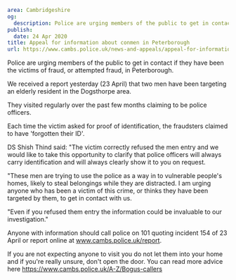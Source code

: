 ```yaml
area: Cambridgeshire
og:
  description: Police are urging members of the public to get in contact if they have been the victims of fraud, or attempted fraud, in Peterborough.
publish:
  date: 24 Apr 2020
title: Appeal for information about conmen in Peterborough
url: https://www.cambs.police.uk/news-and-appeals/appeal-for-information-about-conmen-in-peterborough
```

Police are urging members of the public to get in contact if they have been the victims of fraud, or attempted fraud, in Peterborough.

We received a report yesterday (23 April) that two men have been targeting an elderly resident in the Dogsthorpe area.

They visited regularly over the past few months claiming to be police officers.

Each time the victim asked for proof of identification, the fraudsters claimed to have 'forgotten their ID'.

DS Shish Thind said: "The victim correctly refused the men entry and we would like to take this opportunity to clarify that police officers will always carry identification and will always clearly show it to you on request.

"These men are trying to use the police as a way in to vulnerable people's homes, likely to steal belongings while they are distracted. I am urging anyone who has been a victim of this crime, or thinks they have been targeted by them, to get in contact with us.

"Even if you refused them entry the information could be invaluable to our investigation."

Anyone with information should call police on 101 quoting incident 154 of 23 April or report online at www.cambs.police.uk/report.

If you are not expecting anyone to visit you do not let them into your home and if you're really unsure, don't open the door. You can read more advice here https://www.cambs.police.uk/A-Z/Bogus-callers
